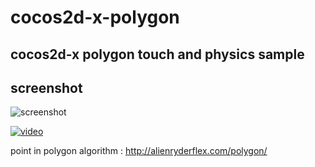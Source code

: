 # cocos2d-x-polygon
## cocos2d-x polygon touch and physics sample

## screenshot
![screenshot](http://i.hizliresim.com/pPY1aJ.jpg)

[![video](https://img.youtube.com/vi/lWeDXLH98Bs/0.jpg)](https://www.youtube.com/watch?v=lWeDXLH98Bs)

point in polygon algorithm : http://alienryderflex.com/polygon/
